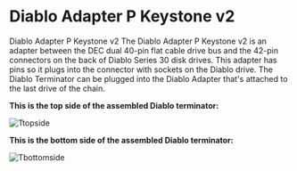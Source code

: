 # Diablo Adapter P Keystone v2
Diablo Adapter P Keystone v2
The Diablo Adapter P Keystone v2 is an adapter between the DEC dual 40-pin flat cable drive bus and the 42-pin connectors on the back of Diablo Series 30 disk drives. This adapter has pins so it plugs into the connector with sockets on the Diablo drive. The Diablo Terminator can be plugged into the Diablo Adapter that's attached to the last drive of the chain. 
<p><b>This is the top side of the assembled Diablo terminator:</b></p>

![Ttopside](https://github.com/user-attachments/assets/b2ee38a8-db13-4d8d-8da1-1110b3b89db7)

<p><b>This is the bottom side of the assembled Diablo terminator:</b></p>

![Tbottomside](https://github.com/user-attachments/assets/c717c289-8f26-43ae-b35e-3a423952f884)
